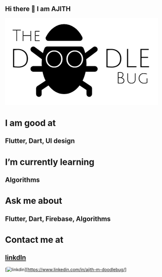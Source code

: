 ## Hi there 👋 I am AJITH 
![](https://github.com/ajith-m-doodlebug/breaking_technology/blob/master/images/doodlebug.png)
# I am good at
## Flutter, Dart, UI design 
# I’m currently learning 
## Algorithms 
# Ask me about 
## Flutter, Dart, Firebase, Algorithms  
# Contact me at
## [linkdIn](https://www.linkedin.com/in/ajith-m-doodlebug/)
[![linkdin](https://user-images.githubusercontent.com/58944893/96246822-cfd95480-0fc6-11eb-9308-24dfad42b419.png)][https://www.linkedin.com/in/ajith-m-doodlebug/]
